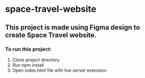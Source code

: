 # space-travel-website

## This project is made using Figma design to create Space Travel website.

### To run this project:
1. Clone project directory
2. Run npm install
3. Open index.html file with live server extension